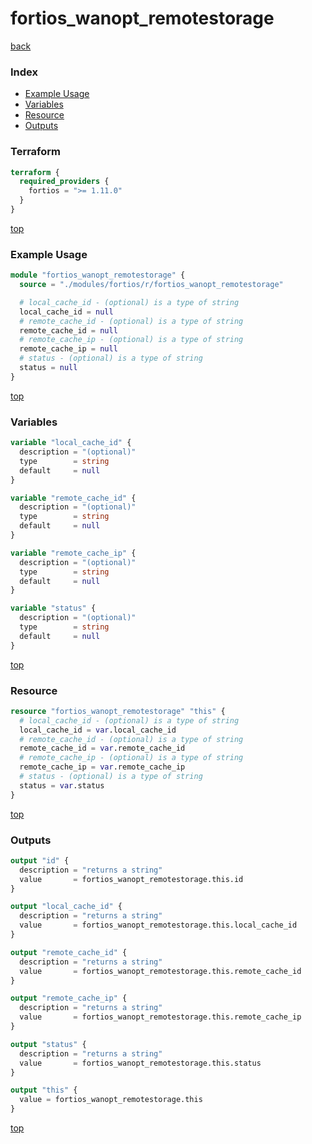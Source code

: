 # fortios_wanopt_remotestorage

[back](../fortios.md)

### Index

- [Example Usage](#example-usage)
- [Variables](#variables)
- [Resource](#resource)
- [Outputs](#outputs)

### Terraform

```terraform
terraform {
  required_providers {
    fortios = ">= 1.11.0"
  }
}
```

[top](#index)

### Example Usage

```terraform
module "fortios_wanopt_remotestorage" {
  source = "./modules/fortios/r/fortios_wanopt_remotestorage"

  # local_cache_id - (optional) is a type of string
  local_cache_id = null
  # remote_cache_id - (optional) is a type of string
  remote_cache_id = null
  # remote_cache_ip - (optional) is a type of string
  remote_cache_ip = null
  # status - (optional) is a type of string
  status = null
}
```

[top](#index)

### Variables

```terraform
variable "local_cache_id" {
  description = "(optional)"
  type        = string
  default     = null
}

variable "remote_cache_id" {
  description = "(optional)"
  type        = string
  default     = null
}

variable "remote_cache_ip" {
  description = "(optional)"
  type        = string
  default     = null
}

variable "status" {
  description = "(optional)"
  type        = string
  default     = null
}
```

[top](#index)

### Resource

```terraform
resource "fortios_wanopt_remotestorage" "this" {
  # local_cache_id - (optional) is a type of string
  local_cache_id = var.local_cache_id
  # remote_cache_id - (optional) is a type of string
  remote_cache_id = var.remote_cache_id
  # remote_cache_ip - (optional) is a type of string
  remote_cache_ip = var.remote_cache_ip
  # status - (optional) is a type of string
  status = var.status
}
```

[top](#index)

### Outputs

```terraform
output "id" {
  description = "returns a string"
  value       = fortios_wanopt_remotestorage.this.id
}

output "local_cache_id" {
  description = "returns a string"
  value       = fortios_wanopt_remotestorage.this.local_cache_id
}

output "remote_cache_id" {
  description = "returns a string"
  value       = fortios_wanopt_remotestorage.this.remote_cache_id
}

output "remote_cache_ip" {
  description = "returns a string"
  value       = fortios_wanopt_remotestorage.this.remote_cache_ip
}

output "status" {
  description = "returns a string"
  value       = fortios_wanopt_remotestorage.this.status
}

output "this" {
  value = fortios_wanopt_remotestorage.this
}
```

[top](#index)